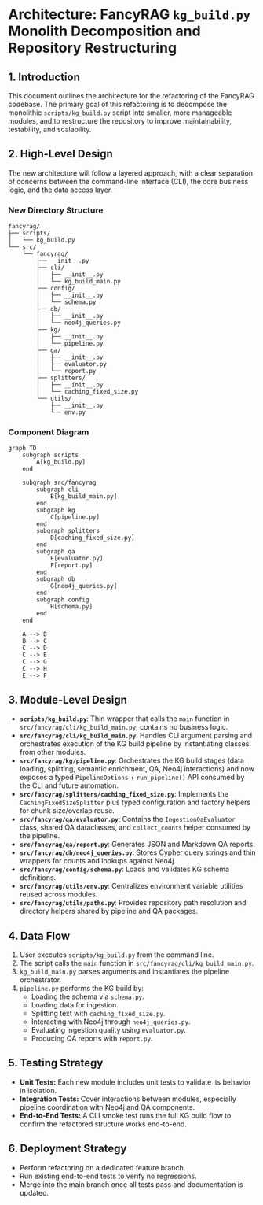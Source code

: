 # Architecture: FancyRAG `kg_build.py` Monolith Decomposition and Repository Restructuring

## 1. Introduction

This document outlines the architecture for the refactoring of the FancyRAG codebase. The primary goal of this refactoring is to decompose the monolithic `scripts/kg_build.py` script into smaller, more manageable modules, and to restructure the repository to improve maintainability, testability, and scalability.

## 2. High-Level Design

The new architecture will follow a layered approach, with a clear separation of concerns between the command-line interface (CLI), the core business logic, and the data access layer.

### New Directory Structure

```text
fancyrag/
├── scripts/
│   └── kg_build.py
└── src/
    └── fancyrag/
        ├── __init__.py
        ├── cli/
        │   ├── __init__.py
        │   └── kg_build_main.py
        ├── config/
        │   ├── __init__.py
        │   └── schema.py
        ├── db/
        │   ├── __init__.py
        │   └── neo4j_queries.py
        ├── kg/
        │   ├── __init__.py
        │   └── pipeline.py
        ├── qa/
        │   ├── __init__.py
        │   ├── evaluator.py
        │   └── report.py
        ├── splitters/
        │   ├── __init__.py
        │   └── caching_fixed_size.py
        └── utils/
            ├── __init__.py
            └── env.py
```

### Component Diagram

```mermaid
graph TD
    subgraph scripts
        A[kg_build.py]
    end

    subgraph src/fancyrag
        subgraph cli
            B[kg_build_main.py]
        end
        subgraph kg
            C[pipeline.py]
        end
        subgraph splitters
            D[caching_fixed_size.py]
        end
        subgraph qa
            E[evaluator.py]
            F[report.py]
        end
        subgraph db
            G[neo4j_queries.py]
        end
        subgraph config
            H[schema.py]
        end
    end

    A --> B
    B --> C
    C --> D
    C --> E
    C --> G
    C --> H
    E --> F
```

## 3. Module-Level Design

- **`scripts/kg_build.py`**: Thin wrapper that calls the `main` function in `src/fancyrag/cli/kg_build_main.py`; contains no business logic.
- **`src/fancyrag/cli/kg_build_main.py`**: Handles CLI argument parsing and orchestrates execution of the KG build pipeline by instantiating classes from other modules.
- **`src/fancyrag/kg/pipeline.py`**: Orchestrates the KG build stages (data loading, splitting, semantic enrichment, QA, Neo4j interactions) and now exposes a typed `PipelineOptions` + `run_pipeline()` API consumed by the CLI and future automation.
- **`src/fancyrag/splitters/caching_fixed_size.py`**: Implements the `CachingFixedSizeSplitter` plus typed configuration and factory helpers for chunk size/overlap reuse.
- **`src/fancyrag/qa/evaluator.py`**: Contains the `IngestionQaEvaluator` class, shared QA dataclasses, and `collect_counts` helper consumed by the pipeline.
- **`src/fancyrag/qa/report.py`**: Generates JSON and Markdown QA reports.
- **`src/fancyrag/db/neo4j_queries.py`**: Stores Cypher query strings and thin wrappers for counts and lookups against Neo4j.
- **`src/fancyrag/config/schema.py`**: Loads and validates KG schema definitions.
- **`src/fancyrag/utils/env.py`**: Centralizes environment variable utilities reused across modules.
- **`src/fancyrag/utils/paths.py`**: Provides repository path resolution and directory helpers shared by pipeline and QA packages.

## 4. Data Flow

1. User executes `scripts/kg_build.py` from the command line.
2. The script calls the `main` function in `src/fancyrag/cli/kg_build_main.py`.
3. `kg_build_main.py` parses arguments and instantiates the pipeline orchestrator.
4. `pipeline.py` performs the KG build by:
   - Loading the schema via `schema.py`.
   - Loading data for ingestion.
   - Splitting text with `caching_fixed_size.py`.
   - Interacting with Neo4j through `neo4j_queries.py`.
   - Evaluating ingestion quality using `evaluator.py`.
   - Producing QA reports with `report.py`.

## 5. Testing Strategy

- **Unit Tests:** Each new module includes unit tests to validate its behavior in isolation.
- **Integration Tests:** Cover interactions between modules, especially pipeline coordination with Neo4j and QA components.
- **End-to-End Tests:** A CLI smoke test runs the full KG build flow to confirm the refactored structure works end-to-end.

## 6. Deployment Strategy

- Perform refactoring on a dedicated feature branch.
- Run existing end-to-end tests to verify no regressions.
- Merge into the main branch once all tests pass and documentation is updated.
